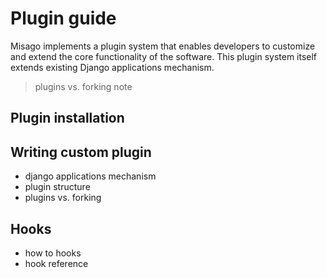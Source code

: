 # Plugin guide

Misago implements a plugin system that enables developers to customize and extend the core functionality of the software. This plugin system itself extends existing Django applications mechanism.

>  plugins vs. forking note


## Plugin installation


## Writing custom plugin

- django applications mechanism
- plugin structure
- plugins vs. forking


## Hooks

- how to hooks
- hook reference